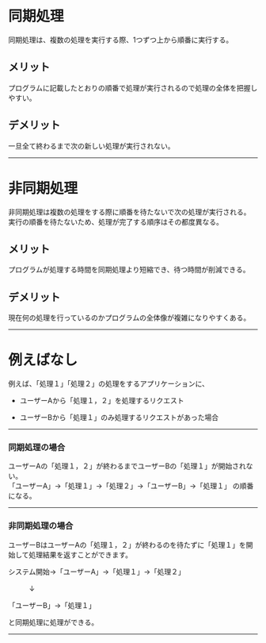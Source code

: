 # 同期処理
同期処理は、複数の処理を実行する際、1つずつ上から順番に実行する。

## メリット
プログラムに記載したとおりの順番で処理が実行されるので処理の全体を把握しやすい。

## デメリット
一旦全て終わるまで次の新しい処理が実行されない。
***

# 非同期処理
非同期処理は複数の処理をする際に順番を待たないで次の処理が実行される。    
実行の順番を待たないため、処理が完了する順序はその都度異なる。    

## メリット
プログラムが処理する時間を同期処理より短縮でき、待つ時間が削減できる。

## デメリット
現在何の処理を行っているのかプログラムの全体像が複雑になりやすくある。
***

# 例えばなし
例えば、「処理１」「処理２」の処理をするアプリケーションに、
    
- ユーザーAから「処理１，２」を処理するリクエスト
    
- ユーザーBから「処理１」のみ処理するリクエストがあった場合
***

### 同期処理の場合
ユーザーAの「処理１，２」が終わるまでユーザーBの「処理１」が開始されない。    
「ユーザーA」→「処理１」→「処理２」→「ユーザーB」→「処理１」 の順番になる。
***

### 非同期処理の場合
ユーザーBはユーザーAの「処理１，２」が終わるのを待たずに「処理１」を開始して処理結果を返すことができます。
    
システム開始→「ユーザーA」→「処理１」→「処理２」
  
　　　↓    
    
「ユーザーB」→「処理１」
    
と同期処理に処理ができる。
***

 

